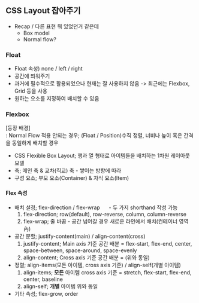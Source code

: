 ## CSS Layout 잡아주기  

- Recap / 다른 표현 뭐 있었던거 같은데
  - Box model
  - Normal flow?

### Float  
- Float 속성) none / left / right
- 공간에 띄워주기
- 과거에 필수적으로 활용되었으나 현재는 잘 사용하지 않음 -> 최근에는 Flexbox, Grid 등을 사용
- 원하는 요소를 지정하여 배치할 수 있음  


### Flexbox  
[등장 배경]  
: Normal Flow 적용 안되는 경우; (Float / Position)수직 정렬, 너비나 높이 혹은 간격을 동일하게 배치할 경우  

- CSS Flexible Box Layout; 행과 열 형태로 아이템들을 배치하는 1차원 레이아웃 모델
- 축; 메인 축 & 교차(직교) 축 - 쌓이는 방향에 따라
- 구성 요소; 부모 요소(Container) & 자식 요소(Item)

#### Flex 속성
- 배치 설정; flex-direction / flex-wrap &nbsp;&nbsp;&nbsp;&nbsp; - 두 가지 shorthand 작성 가능
  1. flex-direction; row(default), row-reverse, column, column-reverse
  2. flex-wrap; 줄 바꿈 - 공간 넘어갈 경우 새로운 라인에서 배치(컨테이너 영역 內)
- 공간 분할; justify-content(main) / align-content(cross)
  1. justify-content; Main axis 기준 공간 배분 = flex-start, flex-end, center, space-between, space-around, space-evenly
  2. align-content; Cross axis 기준 공간 배분 = (위와 동일)
- 정렬; align-items(모든 아이템, cross axis 기준) / align-self(개별 아이템)
  1. align-items; **모든** 아이템 cross axis 기준 = stretch, flex-start, flex-end, center, baseline
  2. align-self; **개별** 아이템 위와 동일
- 기타 속성; flex-grow, order

